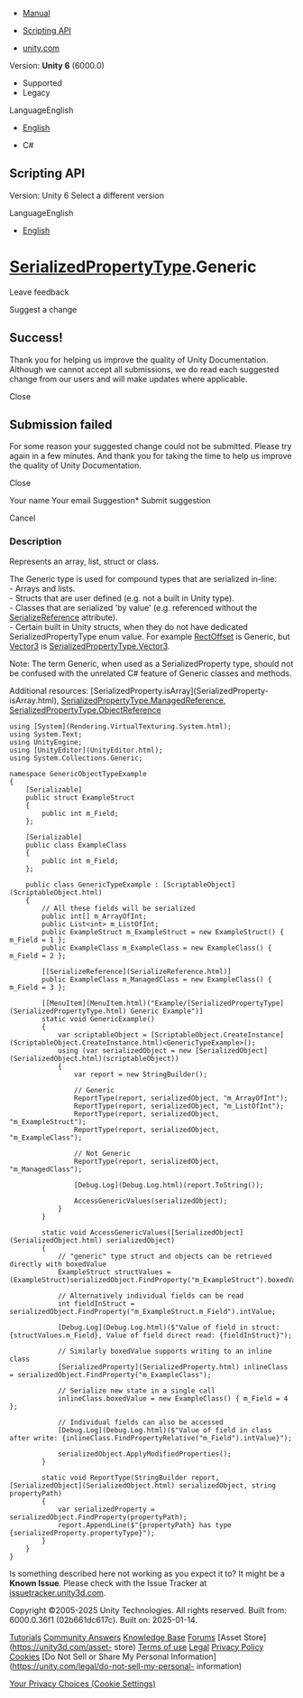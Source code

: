 [ ]()

  * [Manual](../Manual/index.html)
  * [Scripting API](../ScriptReference/index.html)

  * [unity.com](https://unity.com/)

Version: **Unity 6** (6000.0)

  * Supported
  * Legacy

LanguageEnglish

  * [English]()

  * C#

[ ](https://docs.unity3d.com)

## Scripting API

Version: Unity 6 Select a different version

LanguageEnglish

  * [English]()

#  [SerializedPropertyType](SerializedPropertyType.html).Generic

Leave feedback

Suggest a change

## Success!

Thank you for helping us improve the quality of Unity Documentation. Although
we cannot accept all submissions, we do read each suggested change from our
users and will make updates where applicable.

Close

## Submission failed

For some reason your suggested change could not be submitted. Please <a>try
again</a> in a few minutes. And thank you for taking the time to help us
improve the quality of Unity Documentation.

Close

Your name Your email Suggestion* Submit suggestion

Cancel

[ ]()

### Description

Represents an array, list, struct or class.

The Generic type is used for compound types that are serialized in-line:  
\- Arrays and lists.  
\- Structs that are user defined (e.g. not a built in Unity type).  
\- Classes that are serialized 'by value' (e.g. referenced without the
[SerializeReference](SerializeReference.html) attribute).  
\- Certain built in Unity structs, when they do not have dedicated
SerializedPropertyType enum value. For example [RectOffset](RectOffset.html)
is Generic, but [Vector3](Vector3.html) is
[SerializedPropertyType.Vector3](SerializedPropertyType.Vector3.html).  
  
  
Note: The term Generic, when used as a SerializedProperty type, should not be
confused with the unrelated C# feature of Generic classes and methods.  
  
Additional resources: [SerializedProperty.isArray](SerializedProperty-
isArray.html),
[SerializedPropertyType.ManagedReference](SerializedPropertyType.ManagedReference.html),
[SerializedPropertyType.ObjectReference](SerializedPropertyType.ObjectReference.html)

    
    
    using [System](Rendering.VirtualTexturing.System.html);
    using System.Text;
    using UnityEngine;
    using [UnityEditor](UnityEditor.html);
    using System.Collections.Generic;  
      
    namespace GenericObjectTypeExample
    {
        [Serializable]
        public struct ExampleStruct
        {
            public int m_Field;
        };  
      
        [Serializable]
        public class ExampleClass
        {
            public int m_Field;
        };  
      
        public class GenericTypeExample : [ScriptableObject](ScriptableObject.html)
        {
            // All these fields will be serialized
            public int[] m_ArrayOfInt;
            public List<int> m_ListOfInt;
            public ExampleStruct m_ExampleStruct = new ExampleStruct() { m_Field = 1 };
            public ExampleClass m_ExampleClass = new ExampleClass() { m_Field = 2 };  
      
            [[SerializeReference](SerializeReference.html)]
            public ExampleClass m_ManagedClass = new ExampleClass() { m_Field = 3 };  
      
            [[MenuItem](MenuItem.html)("Example/[SerializedPropertyType](SerializedPropertyType.html) Generic Example")]
            static void GenericExample()
            {
                var scriptableObject = [ScriptableObject.CreateInstance](ScriptableObject.CreateInstance.html)<GenericTypeExample>();
                using (var serializedObject = new [SerializedObject](SerializedObject.html)(scriptableObject))
                {
                    var report = new StringBuilder();  
      
                    // Generic
                    ReportType(report, serializedObject, "m_ArrayOfInt");
                    ReportType(report, serializedObject, "m_ListOfInt");
                    ReportType(report, serializedObject, "m_ExampleStruct");
                    ReportType(report, serializedObject, "m_ExampleClass");  
      
                    // Not Generic
                    ReportType(report, serializedObject, "m_ManagedClass");  
      
                    [Debug.Log](Debug.Log.html)(report.ToString());  
      
                    AccessGenericValues(serializedObject);
                }
            }  
      
            static void AccessGenericValues([SerializedObject](SerializedObject.html) serializedObject)
            {
                // "generic" type struct and objects can be retrieved directly with boxedValue
                ExampleStruct structValues = (ExampleStruct)serializedObject.FindProperty("m_ExampleStruct").boxedValue;  
      
                // Alternatively individual fields can be read
                int fieldInStruct = serializedObject.FindProperty("m_ExampleStruct.m_Field").intValue;  
      
                [Debug.Log](Debug.Log.html)($"Value of field in struct: {structValues.m_Field}, Value of field direct read: {fieldInStruct}");  
      
                // Similarly boxedValue supports writing to an inline class
                [SerializedProperty](SerializedProperty.html) inlineClass = serializedObject.FindProperty("m_ExampleClass");  
      
                // Serialize new state in a single call
                inlineClass.boxedValue = new ExampleClass() { m_Field = 4 };  
      
                // Individual fields can also be accessed
                [Debug.Log](Debug.Log.html)($"Value of field in class after write: {inlineClass.FindPropertyRelative("m_Field").intValue}");  
      
                serializedObject.ApplyModifiedProperties();
            }  
      
            static void ReportType(StringBuilder report, [SerializedObject](SerializedObject.html) serializedObject, string propertyPath)
            {
                var serializedProperty = serializedObject.FindProperty(propertyPath);
                report.AppendLine($"{propertyPath} has type {serializedProperty.propertyType}");
            }
        }
    }
    

Is something described here not working as you expect it to? It might be a
**Known Issue**. Please check with the Issue Tracker at
[issuetracker.unity3d.com](https://issuetracker.unity3d.com).

Copyright ©2005-2025 Unity Technologies. All rights reserved. Built from:
6000.0.36f1 (02b661dc617c). Built on: 2025-01-14.

[Tutorials](https://unity3d.com/learn) [Community
Answers](https://answers.unity3d.com) [Knowledge
Base](https://support.unity3d.com/hc/en-us)
[Forums](https://forum.unity3d.com) [Asset Store](https://unity3d.com/asset-
store) [Terms of use](https://docs.unity3d.com/Manual/TermsOfUse.html)
[Legal](https://unity.com/legal) [Privacy
Policy](https://unity.com/legal/privacy-policy)
[Cookies](https://unity.com/legal/cookie-policy) [Do Not Sell or Share My
Personal Information](https://unity.com/legal/do-not-sell-my-personal-
information)

[Your Privacy Choices (Cookie Settings)](javascript:void\(0\);)

